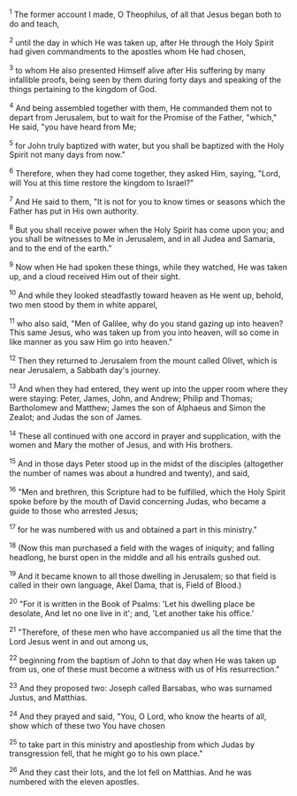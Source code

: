 <sup>1</sup> 
The former account I made, O Theophilus, of all that Jesus began both to do and teach, 

<sup>2</sup> 
until the day in which He was taken up, after He through the Holy Spirit had given commandments to the apostles whom He had chosen, 

<sup>3</sup> 
to whom He also presented Himself alive after His suffering by many infallible proofs, being seen by them during forty days and speaking of the things pertaining to the kingdom of God.

<sup>4</sup> 
And being assembled together with them, He commanded them not to depart from Jerusalem, but to wait for the Promise of the Father, "which," He said, "you have heard from Me; 

<sup>5</sup> 
for John truly baptized with water, but you shall be baptized with the Holy Spirit not many days from now." 

<sup>6</sup> 
Therefore, when they had come together, they asked Him, saying, "Lord, will You at this time restore the kingdom to Israel?" 

<sup>7</sup> 
And He said to them, "It is not for you to know times or seasons which the Father has put in His own authority. 

<sup>8</sup> 
But you shall receive power when the Holy Spirit has come upon you; and you shall be witnesses to Me in Jerusalem, and in all Judea and Samaria, and to the end of the earth." 

<sup>9</sup> 
Now when He had spoken these things, while they watched, He was taken up, and a cloud received Him out of their sight. 

<sup>10</sup> 
And while they looked steadfastly toward heaven as He went up, behold, two men stood by them in white apparel, 

<sup>11</sup> 
who also said, "Men of Galilee, why do you stand gazing up into heaven? This same Jesus, who was taken up from you into heaven, will so come in like manner as you saw Him go into heaven." 

<sup>12</sup> 
Then they returned to Jerusalem from the mount called Olivet, which is near Jerusalem, a Sabbath day's journey. 

<sup>13</sup> 
And when they had entered, they went up into the upper room where they were staying: Peter, James, John, and Andrew; Philip and Thomas; Bartholomew and Matthew; James the son of Alphaeus and Simon the Zealot; and Judas the son of James. 

<sup>14</sup> 
These all continued with one accord in prayer and supplication, with the women and Mary the mother of Jesus, and with His brothers.

<sup>15</sup> 
And in those days Peter stood up in the midst of the disciples (altogether the number of names was about a hundred and twenty), and said, 

<sup>16</sup> 
"Men and brethren, this Scripture had to be fulfilled, which the Holy Spirit spoke before by the mouth of David concerning Judas, who became a guide to those who arrested Jesus; 

<sup>17</sup> 
for he was numbered with us and obtained a part in this ministry." 

<sup>18</sup> 
(Now this man purchased a field with the wages of iniquity; and falling headlong, he burst open in the middle and all his entrails gushed out. 

<sup>19</sup> 
And it became known to all those dwelling in Jerusalem; so that field is called in their own language, Akel Dama, that is, Field of Blood.) 

<sup>20</sup> 
"For it is written in the Book of Psalms: 'Let his dwelling place be desolate, And let no one live in it'; and, 'Let another take his office.' 

<sup>21</sup> 
"Therefore, of these men who have accompanied us all the time that the Lord Jesus went in and out among us, 

<sup>22</sup> 
beginning from the baptism of John to that day when He was taken up from us, one of these must become a witness with us of His resurrection." 

<sup>23</sup> 
And they proposed two: Joseph called Barsabas, who was surnamed Justus, and Matthias. 

<sup>24</sup> 
And they prayed and said, "You, O Lord, who know the hearts of all, show which of these two You have chosen 

<sup>25</sup> 
to take part in this ministry and apostleship from which Judas by transgression fell, that he might go to his own place." 

<sup>26</sup> 
And they cast their lots, and the lot fell on Matthias. And he was numbered with the eleven apostles.